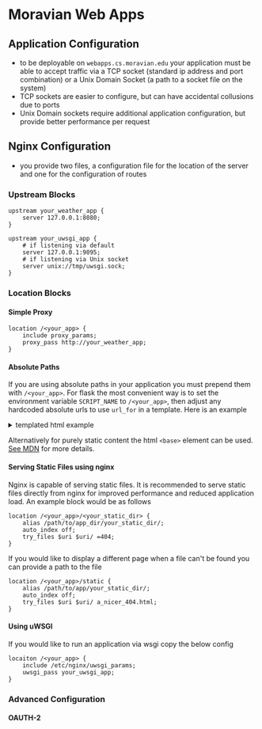 # Moravian Web Apps

## Application Configuration

* to be deployable on `webapps.cs.moravian.edu` your application must be able to accept traffic via a TCP socket (standard ip address and port combination) or a Unix Domain Socket (a path to a socket file on the system)
* TCP sockets are easier to configure, but can have accidental collusions due to ports
* Unix Domain sockets require additional application configuration, but provide better performance per request

## Nginx Configuration

* you provide two files, a configuration file for the location of the server and one for the configuration of routes

### Upstream Blocks

```nginx
upstream your_weather_app {
    server 127.0.0.1:8080;
}
```

```nginx
upstream your_uwsgi_app {
    # if listening via default
    server 127.0.0.1:9095;
    # if listening via Unix socket
    server unix://tmp/uwsgi.sock;
}
```


### Location Blocks

#### Simple Proxy

```nginx
location /<your_app> {
    include proxy_params;
    proxy_pass http://your_weather_app;
}
```

#### Absolute Paths

If you are using absolute paths in your application you must prepend them with `/<your_app>`.
For flask the most convenient way is to set the environment variable `SCRIPT_NAME` to `/<your_app>`, then adjust any hardcoded absolute urls to use `url_for` in a template.
Here is an example

<details>
<summary>templated html example</summary>

```html
<html lang="en">
<head>
    <meta charset="UTF-8">
    <meta name="viewport" content="width=device-width, initial-scale=1.0">
    <link rel="stylesheet" type="text/css" href="{{ url_for('static', filename='style.css') }}">
    <!-- DO NOT DO THIS <link rel="stylesheet" type="text/css" href="/static/style.css"> -->
    <!-- Remote resources do not need to be adjusted -->
    <script src="https://cdn.jsdelivr.net/npm/chart.js"></script>
</head>
<body>
...
</body>
```


</details>

Alternatively for purely static content the html `<base>` element can be used.
[See MDN](https://developer.mozilla.org/en-US/docs/Web/HTML/Element/base) for more details.

#### Serving Static Files using nginx

Nginx is capable of serving static files.
It is recommended to serve static files directly from nginx for improved performance and reduced application load.
An example block would be as follows

```nginx
location /<your_app>/<your_static_dir> {
    alias /path/to/app_dir/your_static_dir/;
    auto_index off;
    try_files $uri $uri/ =404;
}
```

If you would like to display a different page when a file can't be found you can provide a path to the file

```nginx
location /<your_app>/static {
    alias /path/to/app/your_static_dir/;
    auto_index off;
    try_files $uri $uri/ a_nicer_404.html;
}
```

#### Using uWSGI

If you would like to run an application via wsgi copy the below config


```nginx
locaiton /<your_app> {
    include /etc/nginx/uwsgi_params;
    uwsgi_pass your_uwsgi_app;
}
```

### Advanced Configuration

#### OAUTH-2


